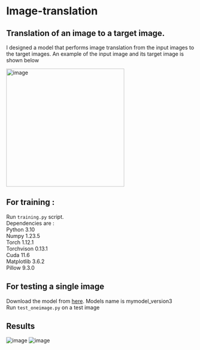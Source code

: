 # Image-translation
## Translation of an image to a target image.


I designed a model that performs image translation from the input images to the target images. An example of the input image and its target image is shown below

<img width="315" alt="image" src="https://user-images.githubusercontent.com/31028574/205399535-8c5e6e2e-a315-4d8d-a384-1c3038b1921b.png">

## For training : 
Run  ``` training.py ``` script. <br /> 
Dependencies are : <br />
Python 3.10 <br />
Numpy 1.23.5 <br />
Torch 1.12.1 <br />
Torchvison 0.13.1 <br />
Cuda 11.6 <br />
Matplotlib 3.6.2 <br />
Pillow 9.3.0 <br />

## For testing a single image 
Download the model from [here](https://tuni-my.sharepoint.com/:u:/g/personal/sheyda_ghanbaralizadehbahnemiri_tuni_fi/EefhTnBnXmlPgWGjU9seFfkBArrboa-Zocw9v7xqPnRsAQ?e=WNf0AO). Models name is mymodel_version3 <br />
Run  ``` test_oneimage.py ``` on a test image

## Results
![image](https://user-images.githubusercontent.com/31028574/205401871-ad4169c6-cdc8-4712-8a68-a540026e01f9.png)
![image](https://user-images.githubusercontent.com/31028574/205401882-bc9531eb-bf7c-4512-b5ef-96c9294ede55.png)





